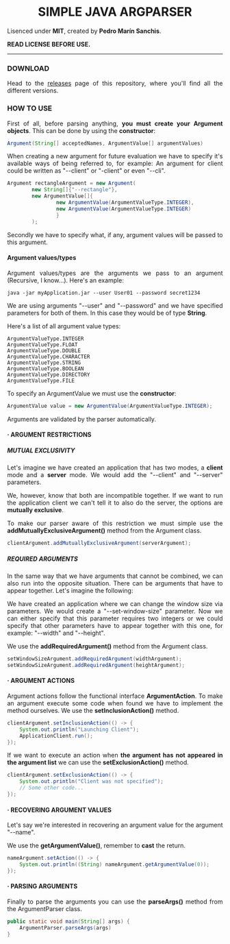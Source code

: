 

<div style="text-align: justify">

<div style="text-align: center">

# SIMPLE JAVA ARGPARSER

</div>

Lisenced under **MIT**, created by **Pedro Marín Sanchis**.

**READ LICENSE BEFORE USE.**

---

### DOWNLOAD

Head to the [releases](https://github.com/pedro09pm/simple-java-argparser/releases) page of this repository, where you'll find all the different versions.

### HOW TO USE

First of all, before parsing anything, **you must create your Argument objects**. This can be done by using the **constructor**:

```java
Argument(String[] acceptedNames, ArgumentValue[] argumentValues)
```

When creating a new argument for future evaluation we have to specify it's available ways of being referred to, for example:
An argument for client could be written as "--client" or "-client" or even "--cli".

```java
Argument rectangleArgument = new Argument(
        new String[]{"--rectangle"},
        new ArgumentValue[]{
                new ArgumentValue(ArgumentValueType.INTEGER),
                new ArgumentValue(ArgumentValueType.INTEGER)
                }
        );
```

Secondly we have to specify what, if any, argument values will be passed to this argument.

#### Argument values/types
Argument values/types are the arguments we pass to an argument (Recursive, I know...). Here's an example:
```
java -jar myApplication.jar --user User01 --password secret1234
```
We are using arguments "--user" and "--password" and we have specified parameters for both of them. In this case they would
be of type **String**.

Here's a list of all argument value types:

```
ArgumentValueType.INTEGER
ArgumentValueType.FLOAT 
ArgumentValueType.DOUBLE
ArgumentValueType.CHARACTER
ArgumentValueType.STRING
ArgumentValueType.BOOLEAN
ArgumentValueType.DIRECTORY
ArgumentValueType.FILE
```

To specify an ArgumentValue we must use the **constructor**:

```java
ArgumentValue value = new ArgumentValue(ArgumentValueType.INTEGER);
```

Arguments are validated by the parser automatically.

#### · ARGUMENT RESTRICTIONS

##### MUTUAL EXCLUSIVITY

Let's imagine we have created an application that has two modes, a **client** mode and a **server** mode.
We would add the "--client" and "--server" parameters.

We, however, know that both are incompatible together.
If we want to run the application client we can't tell it to also do the server, the options are **mutually exclusive**.

To make our parser aware of this restriction we must simple use the **addMutuallyExclusiveArgument()** method from the Argument class.

```java
clientArgument.addMutuallyExclusiveArgument(serverArgument);
```

##### REQUIRED ARGUMENTS

In the same way that we have arguments that cannot be combined, we can also run into the opposite situation.
There can be arguments that have to appear together. Let's imagine the following:

We have created an application where we can change the window size via parameters. We would create a "--set-window-size" parameter.
Now we can either specify that this parameter requires two integers or we could specify that other parameters have to appear
together with this one, for example: "--width" and "--height".

We use the **addRequiredArgument()** method from the Argument class.

```java
setWindowSizeArgument.addRequiredArgument(widthArgument);
setWindowSizeArgument.addRequiredArgument(heightArgument);
```

#### · ARGUMENT ACTIONS

Argument actions follow the functional interface **ArgumentAction**. To make an argument execute some code when found
we have to implement the method ourselves. We use the **setInclusionAction()** method.

```java
clientArgument.setInclusionAction(() -> {
    System.out.println("Launching Client");
    ApplicationClient.run();
});
```

If we want to execute an action when **the argument has not appeared in the argument list** we can use the
**setExclusionAction()** method.

```java
clientArgument.setExclusionAction(() -> {
    System.out.println("Client was not specified");
    // Some other code...
});
```

#### · RECOVERING ARGUMENT VALUES

Let's say we're interested in recovering an argument value for the argument "--name".

We use the **getArgumentValue()**, remember to **cast** the return.

```java
nameArgument.setAction(() -> {
    System.out.println((String) nameArgument.getArgumentValue(0));
});
```


#### · PARSING ARGUMENTS

Finally to parse the arguments you can use the **parseArgs()** method from the ArgumentParser class.

```java
public static void main(String[] args) {
    ArgumentParser.parseArgs(args)
}
```

</div>